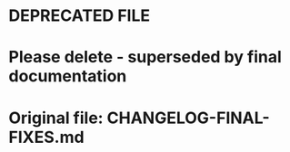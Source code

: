# DEPRECATED FILE
# Please delete - superseded by final documentation
# Original file: CHANGELOG-FINAL-FIXES.md